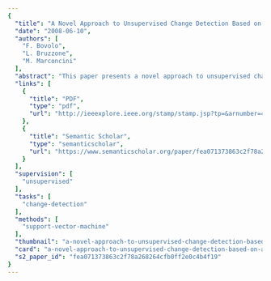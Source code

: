 ```yaml
---
{
  "title": "A Novel Approach to Unsupervised Change Detection Based on a Semisupervised SVM and a Similarity Measure",
  "date": "2008-06-10",
  "authors": [
    "F. Bovolo",
    "L. Bruzzone",
    "M. Marconcini"
  ],
  "abstract": "This paper presents a novel approach to unsupervised change detection in multispectral remote-sensing images. The proposed approach aims at extracting the change information by jointly analyzing the spectral channels of multitemporal images in the original feature space without any training data. This is accomplished by using a selective Bayesian thresholding for deriving a pseudotraining set that is necessary for initializing an adequately defined binary semisupervised support vector machine classifier. Starting from these initial seeds, the performs change detection in the original multitemporal feature space by gradually considering unlabeled patterns in the definition of the decision boundary between changed and unchanged pixels according to a semisupervised learning algorithm. This algorithm models the full complexity of the change-detection problem, which is only partially represented from the seed pixels included in the pseudotraining set. The values of the classifier parameters are then defined according to a novel unsupervised model-selection technique based on a similarity measure between change-detection maps obtained with different settings. Experimental results obtained on different multispectral remote-sensing images confirm the effectiveness of the proposed approach.",
  "links": [
    {
      "title": "PDF",
      "type": "pdf",
      "url": "http://ieeexplore.ieee.org/stamp/stamp.jsp?tp=&arnumber=4539638"
    },
    {
      "title": "Semantic Scholar",
      "type": "semanticscholar",
      "url": "https://www.semanticscholar.org/paper/fea071373863c2f78a268264cfb0ff2e0c4b4f19"
    }
  ],
  "supervision": [
    "unsupervised"
  ],
  "tasks": [
    "change-detection"
  ],
  "methods": [
    "support-vector-machine"
  ],
  "thumbnail": "a-novel-approach-to-unsupervised-change-detection-based-on-a-semisupervised-svm-and-a-similarity-measure-thumb.jpg",
  "card": "a-novel-approach-to-unsupervised-change-detection-based-on-a-semisupervised-svm-and-a-similarity-measure-card.jpg",
  "s2_paper_id": "fea071373863c2f78a268264cfb0ff2e0c4b4f19"
}
---
```


